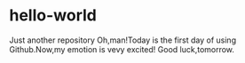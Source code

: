 # hello-world
Just another repository
Oh,man!Today is the first day of using Github.Now,my emotion is vevy excited!
Good luck,tomorrow.
